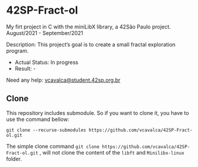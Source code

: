 # 42SP-Fract-ol
My firt project in C with the miniLibX library, a 42São Paulo project. August/2021 - September/2021

Description: This project’s goal is to create a small fractal exploration program.

- Actual Status: In progress
- Result: -

Need any help: vcavalca@student.42sp.org.br

## Clone

This repository includes submodule. So if you want to clone it, you have to use the command bellow:

```
git clone --recurse-submodules https://github.com/vcavalca/42SP-Fract-ol.git
```
The simple clone command `git clone https://github.com/vcavalca/42SP-Fract-ol.git` , will not clone the content of the `libft` and `Minilibx-linux` folder.
